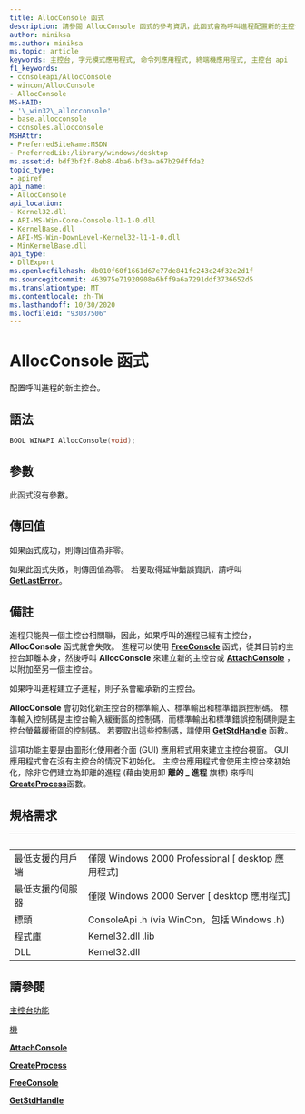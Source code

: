 ```yaml
---
title: AllocConsole 函式
description: 請參閱 AllocConsole 函式的參考資訊，此函式會為呼叫進程配置新的主控台。
author: miniksa
ms.author: miniksa
ms.topic: article
keywords: 主控台, 字元模式應用程式, 命令列應用程式, 終端機應用程式, 主控台 api
f1_keywords:
- consoleapi/AllocConsole
- wincon/AllocConsole
- AllocConsole
MS-HAID:
- '\_win32\_allocconsole'
- base.allocconsole
- consoles.allocconsole
MSHAttr:
- PreferredSiteName:MSDN
- PreferredLib:/library/windows/desktop
ms.assetid: bdf3bf2f-8eb8-4ba6-bf3a-a67b29dffda2
topic_type:
- apiref
api_name:
- AllocConsole
api_location:
- Kernel32.dll
- API-MS-Win-Core-Console-l1-1-0.dll
- KernelBase.dll
- API-MS-Win-DownLevel-Kernel32-l1-1-0.dll
- MinKernelBase.dll
api_type:
- DllExport
ms.openlocfilehash: db010f60f1661d67e77de841fc243c24f32e2d1f
ms.sourcegitcommit: 463975e71920908a6bff9a6a7291ddf3736652d5
ms.translationtype: MT
ms.contentlocale: zh-TW
ms.lasthandoff: 10/30/2020
ms.locfileid: "93037506"
---
```

# <a name="allocconsole-function"></a>AllocConsole 函式

配置呼叫進程的新主控台。

## <a name="syntax"></a>語法

```C
BOOL WINAPI AllocConsole(void);
```

## <a name="parameters"></a>參數

此函式沒有參數。

## <a name="return-value"></a>傳回值

如果函式成功，則傳回值為非零。

如果此函式失敗，則傳回值為零。 若要取得延伸錯誤資訊，請呼叫 [**GetLastError**](https://msdn.microsoft.com/library/windows/desktop/ms679360)。

## <a name="remarks"></a>備註

進程只能與一個主控台相關聯，因此，如果呼叫的進程已經有主控台， **AllocConsole** 函式就會失敗。 進程可以使用 [**FreeConsole**](freeconsole.md) 函式，從其目前的主控台卸離本身，然後呼叫 **AllocConsole** 來建立新的主控台或 [**AttachConsole**](attachconsole.md) ，以附加至另一個主控台。

如果呼叫進程建立子進程，則子系會繼承新的主控台。

**AllocConsole** 會初始化新主控台的標準輸入、標準輸出和標準錯誤控制碼。 標準輸入控制碼是主控台輸入緩衝區的控制碼，而標準輸出和標準錯誤控制碼則是主控台螢幕緩衝區的控制碼。 若要取出這些控制碼，請使用 [**GetStdHandle**](getstdhandle.md) 函數。

這項功能主要是由圖形化使用者介面 (GUI) 應用程式用來建立主控台視窗。 GUI 應用程式會在沒有主控台的情況下初始化。 主控台應用程式會使用主控台來初始化，除非它們建立為卸離的進程 (藉由使用卸 **離的 \_ 進程** 旗標) 來呼叫 [**CreateProcess**](https://msdn.microsoft.com/library/windows/desktop/ms682425)函數。

## <a name="requirements"></a>規格需求

| &nbsp; | &nbsp; |
|-|-|
| 最低支援的用戶端 | 僅限 Windows 2000 Professional \[ desktop 應用程式\] |
| 最低支援的伺服器 | 僅限 Windows 2000 Server \[ desktop 應用程式\] |
| 標頭 | ConsoleApi .h (via WinCon，包括 Windows .h)  |
| 程式庫 | Kernel32.dll .lib |
| DLL | Kernel32.dll |

## <a name="see-also"></a>請參閱

[主控台功能](console-functions.md)

[機](consoles.md)

[**AttachConsole**](attachconsole.md)

[**CreateProcess**](https://msdn.microsoft.com/library/windows/desktop/ms682425)

[**FreeConsole**](freeconsole.md)

[**GetStdHandle**](getstdhandle.md)
